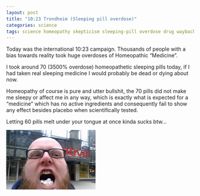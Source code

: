 ```yaml
---
layout: post
title: "10:23 Trondheim (Sleeping pill overdose)"
categories: science
tags: science homeopathy skepticism sleeping-pill overdose drug waybackmachine
---
```


Today was the international 10:23 campaign. Thousands of people with a bias towards reality took huge overdoses of Homeopathic “Medicine”.

I took around 70 (3500% overdose) homeopathetic sleeping pills today, if I had taken real sleeping medicine I would probably be dead or dying about now.

Homeopathy of course is pure and utter bullshit, the 70 pills did not make me sleepy or affect me in any way, which is exactly what is expected for a “medicine” which has no active ingredients and consequently fail to show any effect besides placebo when scientifically tested.

Letting 60 pills melt under your tongue at once kinda sucks btw...

![Homeopathy sleeping pill overdose](/images/2011-sleeping-pills.jpg)

